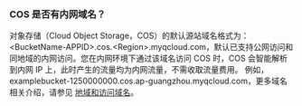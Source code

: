 ### COS 是否有内网域名？

对象存储（Cloud Object Storage，COS）的默认源站域名格式为：&lt;BucketName-APPID>.cos.&lt;Region>.myqcloud.com，默认已支持公网访问和同地域的内网访问。您在内网环境下通过该域名访问 COS 时，COS 会智能解析到内网 IP 上，此时产生的流量均为内网流量，不需收取流量费用。
例如，examplebucket-1250000000.cos.ap-guangzhou.myqcloud.com，更多域名相关介绍，请参见 [地域和访问域名](https://cloud.tencent.com/document/product/436/6224)。



